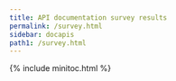 ```yaml
---
title: API documentation survey results
permalink: /survey.html
sidebar: docapis
path1: /survey.html
---
```


{% include minitoc.html %}
